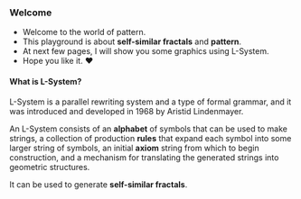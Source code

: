 ### Welcome
* Welcome to the world of pattern. 
* This playground is about **self-similar fractals** and **pattern**.
* At next few pages, I will show you some graphics using L-System. 
* Hope you like it. ❤️

#### What is L-System?
L-System is a parallel rewriting system and a type of formal grammar, and it was introduced and developed in 1968 by Aristid Lindenmayer. 

An L-System consists of an **alphabet** of symbols that can be used to make strings, a collection of production **rules** that expand each symbol into some larger string of symbols, an initial **axiom** string from which to begin construction, and a mechanism for translating the generated strings into geometric structures. 

It can be used to generate **self-similar fractals**. 
